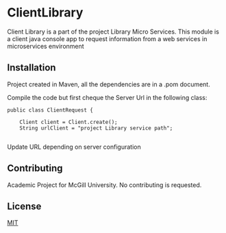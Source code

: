 # ClientLibrary

Client Library is a part of the project Library Micro Services. This module is a client java console app to request information from a web services in microservices environment

## Installation

Project created in Maven, all the dependencies are in a .pom document.

Compile the code but first cheque the Server Url in the following class:

```
public class ClientRequest {

    Client client = Client.create();
    String urlClient = "project Library service path";


```
Update URL depending on server configuration



## Contributing
Academic Project for McGill University. No contributing is requested. 

## License
[MIT](https://choosealicense.com/licenses/mit/)